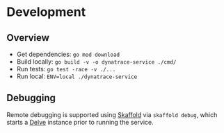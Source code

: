 # Development

## Overview

* Get dependencies: `go mod download`
* Build locally: `go build -v -o dynatrace-service ./cmd/`
* Run tests: `go test -race -v ./...`
* Run local: `ENV=local ./dynatrace-service`

## Debugging

Remote debugging is supported using [Skaffold](https://skaffold.dev/) via `skaffold debug`, which starts a [Delve](https://github.com/go-delve/delve) instance prior to running the service.
